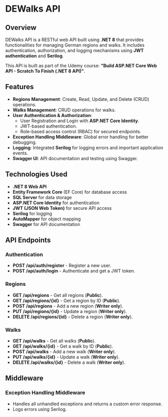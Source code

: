 # DEWalks API

## Overview
DEWalks API is a RESTful web API built using **.NET 8** that provides functionalities for managing German regions and walks. It includes authentication, authorization, and logging mechanisms using **JWT authentication** and **Serilog**.

This API is built as part of the Udemy course: **"Build ASP.NET Core Web API - Scratch To Finish (.NET 8 API)"**.

## Features
- **Regions Management**: Create, Read, Update, and Delete (CRUD) operations.
- **Walks Management**: CRUD operations for walks.
- **User Authentication & Authorization**:
  - User Registration and Login with **ASP.NET Core Identity**.
  - JWT-based authentication.
  - Role-based access control (RBAC) for secured endpoints.
- **Exception Handling Middleware**: Global error handling for better debugging.
- **Logging**: Integrated **Serilog** for logging errors and important application events.
- **Swagger UI**: API documentation and testing using Swagger.

## Technologies Used
- **.NET 8 Web API**
- **Entity Framework Core** (EF Core) for database access
- **SQL Server** for data storage
- **ASP.NET Core Identity** for authentication
- **JWT (JSON Web Token)** for secure API access
- **Serilog** for logging
- **AutoMapper** for object mapping
- **Swagger** for API documentation

## API Endpoints
### Authentication
- **POST /api/auth/register** - Register a new user.
- **POST /api/auth/login** - Authenticate and get a JWT token.

### Regions
- **GET /api/regions** - Get all regions (**Public**).
- **GET /api/regions/{id}** - Get a region by ID (**Public**).
- **POST /api/regions** - Add a new region (**Writer only**).
- **PUT /api/regions/{id}** - Update a region (**Writer only**).
- **DELETE /api/regions/{id}** - Delete a region (**Writer only**).

### Walks
- **GET /api/walks** - Get all walks (**Public**).
- **GET /api/walks/{id}** - Get a walk by ID (**Public**).
- **POST /api/walks** - Add a new walk (**Writer only**).
- **PUT /api/walks/{id}** - Update a walk (**Writer only**).
- **DELETE /api/walks/{id}** - Delete a walk (**Writer only**).

## Middleware
### Exception Handling Middleware
- Handles all unhandled exceptions and returns a custom error response.
- Logs errors using Serilog.
